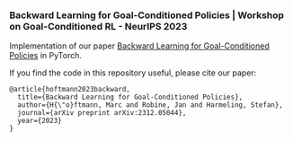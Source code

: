 ### Backward Learning for Goal-Conditioned Policies | Workshop on Goal-Conditioned RL - NeurIPS 2023


Implementation of our paper [Backward Learning for Goal-Conditioned Policies](https://arxiv.org/abs/2312.05044) in PyTorch.


If you find the code in this repository useful, please cite our paper:
```
@article{hoftmann2023backward,
  title={Backward Learning for Goal-Conditioned Policies},
  author={H{\"o}ftmann, Marc and Robine, Jan and Harmeling, Stefan},
  journal={arXiv preprint arXiv:2312.05044},
  year={2023}
}
```
